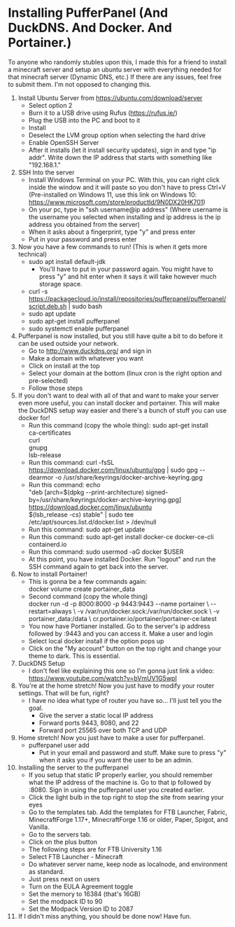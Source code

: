 # Installing PufferPanel (And DuckDNS. And Docker. And Portainer.)

To anyone who randomly stubles upon this, I made this for a friend to install a minecraft server and setup an ubuntu server with everything needed for that minecraft server (Dynamic DNS, etc.) If there are any issues, feel free to submit them. I'm not opposed to changing this.

1. Install Ubuntu Server from https://ubuntu.com/download/server
    - Select option 2
    - Burn it to a USB drive using Rufus (https://rufus.ie/)
    - Plug the USB into the PC and boot to it
    - Install
    - Deselect the LVM group option when selecting the hard drive
    - Enable OpenSSH Server
    - After it installs (let it install security updates), sign in and type "ip addr". Write down the IP address that starts with something like "192.168.1."
2. SSH Into the server
    - Install Windows Terminal on your PC. With this, you can right click inside the window and it will paste so you don't have to press Ctrl+V (Pre-installed on Windows 11, use this link on Windows 10: https://www.microsoft.com/store/productId/9N0DX20HK701)
    - On your pc, type in "ssh username@ip address" (Where username is the username you selected when installing and ip address is the ip address you obtained from the server)
    - When it asks about a fingerprint, type "y" and press enter
    - Put in your password and press enter
3. Now you have a few commands to run! (This is when it gets more technical)
    - sudo apt install default-jdk
        - You'll have to put in your password again. You might have to press "y" and hit enter when it says it will take however much storage space.
    - curl -s https://packagecloud.io/install/repositories/pufferpanel/pufferpanel/script.deb.sh | sudo bash
    - sudo apt update
    - sudo apt-get install pufferpanel
    - sudo systemctl enable pufferpanel
4. Pufferpanel is now installed, but you still have quite a bit to do before it can be used outside your network.
    - Go to http://www.duckdns.org/ and sign in
    - Make a domain with whatever you want
    - Click on install at the top
    - Select your domain at the bottom (linux cron is the right option and pre-selected)
    - Follow those steps
5. If you don't want to deal with all of that and want to make your server even more useful, you can install docker and portainer. This will make the DuckDNS setup way easier and there's a bunch of stuff you can use docker for!
    - Run this command (copy the whole thing):
    sudo apt-get install \
    ca-certificates \
    curl \
    gnupg \
    lsb-release
    - Run this command:
    curl -fsSL https://download.docker.com/linux/ubuntu/gpg | sudo gpg --dearmor -o /usr/share/keyrings/docker-archive-keyring.gpg
    - Run this command:
    echo \
    "deb [arch=$(dpkg --print-architecture) signed-by=/usr/share/keyrings/docker-archive-keyring.gpg] https://download.docker.com/linux/ubuntu \
    $(lsb_release -cs) stable" | sudo tee /etc/apt/sources.list.d/docker.list > /dev/null
    - Run this command:
    sudo apt-get update
    - Run this command:
    sudo apt-get install docker-ce docker-ce-cli containerd.io
    - Run this command:
    sudo usermod -aG docker $USER
    - At this point, you have installed Docker. Run "logout" and run the SSH command again to get back into the server. 
6. Now to install Portainer!
    - This is gonna be a few commands again: \
    docker volume create portainer_data
    - Second command (copy the whole thing) \
    docker run -d -p 8000:8000 -p 9443:9443 --name portainer \\
        --restart=always \\
        -v /var/run/docker.sock:/var/run/docker.sock \\
        -v portainer_data:/data \\
        cr.portainer.io/portainer/portainer-ce:latest
    - You now have Portianer installed. Go to the server's ip address followed by :9443 and you can access it. Make a user and login
    - Select local docker install if the option pops up
    - Click on the "My account" button on the top right and change your theme to dark. This is essential.
7. DuckDNS Setup
    - I don't feel like explaining this one so I'm gonna just link a video: https://www.youtube.com/watch?v=bVmUV1G5wpI
8. You're at the home stretch! Now you just have to modify your router settings. That will be fun, right?
    - I have no idea what type of router you have so... I'll just tell you the goal.
        - Give the server a static local IP address
        - Forward ports 9443, 8080, and 22
        - Forward port 25565 over both TCP and UDP
9. Home stretch! Now you just have to make a user for pufferpanel.
    - pufferpanel user add
        - Put in your email and password and stuff. Make sure to press "y" when it asks you if you want the user to be an admin.
10. Installing the server to the pufferpanel
    - If you setup that static IP properly earlier, you should remember what the IP address of the machine is. Go to that ip followed by :8080. Sign in using the pufferpanel user you created earlier.
    - Click the light bulb in the top right to stop the site from searing your eyes
    - Go to the templates tab. Add the templates for FTB Launcher, Fabric, MinecraftForge 1.17+, MinecraftForge 1.16 or older, Paper, Spigot, and Vanilla.
    - Go to the servers tab.
    - Click on the plus button
    - The following steps are for FTB University 1.16
    - Select FTB Launcher - Minecraft
    - Do whatever server name, keep node as localnode, and environment as standard.
    - Just press next on users
    - Turn on the EULA Agreement toggle
    - Set the memory to 16384 (that's 16GB)
    - Set the modpack ID to 90
    - Set the Modpack Version ID to 2087
11. If I didn't miss anything, you should be done now! Have fun.
